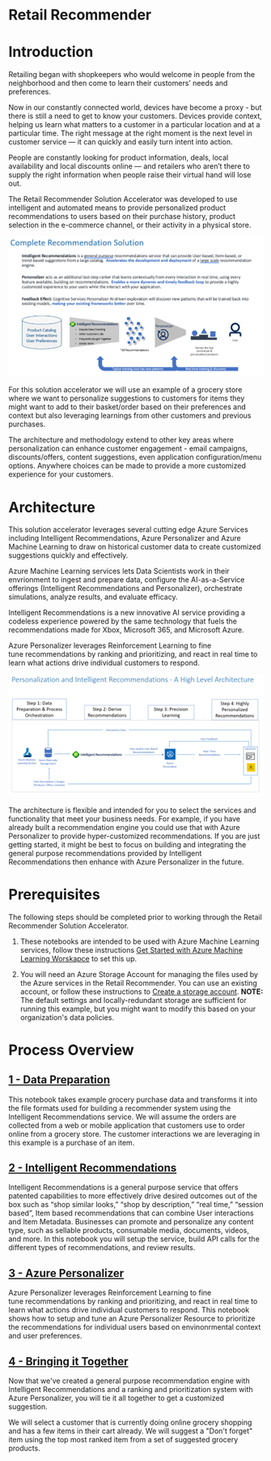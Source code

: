 # Retail Recommender

# Introduction

Retailing began with shopkeepers who would welcome in people from the neighborhood and then come to learn their customers’ needs and preferences.

Now in our constantly connected world, devices have become a proxy - but there is still a need to get to know your customers.  Devices provide context, helping us learn what matters to a customer in a particular location and at a particular time. The right message at the right moment is the next level in customer service — it can quickly and easily turn intent into action.

People are constantly looking for product information, deals, local availability and local discounts online — and retailers who aren’t there to supply the right information when people raise their virtual hand will lose out.

The Retail Recommender Solution Accelerator was developed to use intelligent and automated means to provide personalized product recommendations to users based on their purchase history, product selection in the e-commerce channel, or their activity in a physical store.  

![Complete Recommendation Solution](./images/Solution_Overview.png)

For this solution accelerator we will use an example of a grocery store where we want to personalize suggestions to customers for items they might want to add to their basket/order based on their preferences and context but also leveraging learnings from other customers and previous purchases.  

The architecture and methodology extend to other key areas where personalization can enhance customer engagement - email campaigns, discounts/offers, content suggestions, even application configuration/menu options.   Anywhere choices can be made to provide a more customized experience for your customers.


# Architecture

This solution accelerator leverages several cutting edge Azure Services including Intelligent Recommendations, Azure Personalizer and Azure Machine Learning to draw on historical customer data to create customized suggestions quickly and effectively.  

Azure Machine Learning services lets Data Scientists work in their envrionment to ingest and prepare data, configure the AI-as-a-Service offerings (Intelligent Recommendations and Personalizer), orchestrate simulations, analyze results, and evaluate efficacy. 

Intelligent Recommendations is a new innovative AI service providing a codeless experience powered by the same technology that fuels the recommendations made for Xbox, Microsoft 365, and Microsoft Azure. 

Azure Personalizer leverages Reinforcement Learning to fine tune recommendations by ranking and prioritizing, and react in real time to learn what actions drive individual customers to respond.

![](./images/Retail%20Recommender%20Architecture.png)

The architecture is flexible and intended for you to select the services and functionality that meet your business needs.  For example, if you have already built a recommendation engine you could use that with Azure Personalizer to provide hyper-customized recommendations.   If you are just getting started, it might be best to focus on building and integrating the general purpose recommendations provided by Intelligent Recommendations then enhance with Azure Personalizer in the future.  

# Prerequisites

The following steps should be completed prior to working through the Retail Recommender Solution Accelerator.

1. These notebooks are intended to be used with Azure Machine Learning services, follow these instructions [Get Started with Azure Machine Learning Worskapce](https://docs.microsoft.com/en-us/azure/machine-learning/quickstart-create-resources) to set this up.



2.  You will need an Azure Storage Account for managing the files used by the Azure services in the Retail Recommender.  You can use an existing account, or follow these instructions to [Create a storage account](https://docs.microsoft.com/en-us/azure/storage/common/storage-account-create?toc=%2Fazure%2Fstorage%2Fblobs%2Ftoc.json&tabs=azure-portal).  **NOTE:** The default settings and locally-redundant storage are sufficient for running this example, but you might want to modify this based on your organization's data policies.  


# Process Overview

## [1 - Data Preparation](./01_Data_Preparation.ipynb)

This notebook takes example grocery purchase data and transforms it into the file formats used for building a recommender system using the Intelligent Recommendations service. We will assume the orders are collected from a web or mobile application that customers use to order online from a grocery store. The customer interactions we are leveraging in this example is a purchase of an item.

## [2 - Intelligent Recommendations](./02_Recommendations.ipynb)

Intelligent Recommendations is a general purpose service that offers patented capabilities to more effectively drive desired outcomes out of the box such as “shop similar looks,” “shop by description,” “real time,” “session based”, Item based recommendations that can combine User interactions and Item Metadata. Businesses can promote and personalize any content type, such as sellable products, consumable media, documents, videos, and more.  In this notebook you will setup the service, build API calls for the different types of recommendations, and review results.

## [3 - Azure Personalizer](./03_Personalizer.ipynb)

Azure Personalizer leverages Reinforcement Learning to fine tune recommendations by ranking and prioritizing, and react in real time to learn what actions drive individual customers to respond.  This notebook shows how to setup and tune an Azure Personalizer Resource to prioritize the recommendations for individual users based on envinonrmental context and user preferences.

## [4 - Bringing it Together](./04_Personalized_Recommendations.ipynb)

Now that we've created a general purpose recommendation engine with Intelligent Recommendations and a ranking and prioritization system with Azure Personalizer, you will tie it all together to get a customized suggestion.

We will select a customer that is currently doing online grocery shopping and has a few items in their cart already. We will suggest a "Don't forget" item using the top most ranked item from a set of suggested grocery products.
